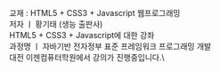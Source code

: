 교재 : HTML5 + CSS3 + Javascript 웹프로그래밍\
저자 ㅣ 황기태 (생능 출판사)\
HTML5 + CSS3 + Javascript에 대한 강좌\
과정명 ㅣ 자바기반 전자정부 표준 프레임워크 프로그래밍 개발\
대전 이젠컴퓨터학원에서 강의가 진행중입니다.\
